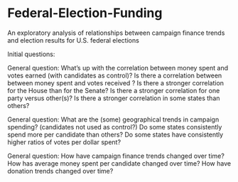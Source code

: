 # Federal-Election-Funding
An exploratory analysis of relationships between campaign finance trends and election results for U.S. federal elections

Initial questions: 

General question: What’s up with the correlation between money spent and votes earned (with candidates as control)?
Is there a correlation between between money spent and votes received ? 
Is there a stronger correlation for the House than for the Senate?
Is there a stronger correlation for one party versus other(s)? 
Is there a stronger correlation in some states than others?

General question: What are the (some) geographical trends in campaign spending?  (candidates not used as control?)
Do some states consistently spend more per candidate than others?
Do some states have consistently higher ratios of votes per dollar spent?

General question: How have campaign finance trends changed over time? 
How has average money spent per candidate changed over time?
How have donation trends changed over time? 
